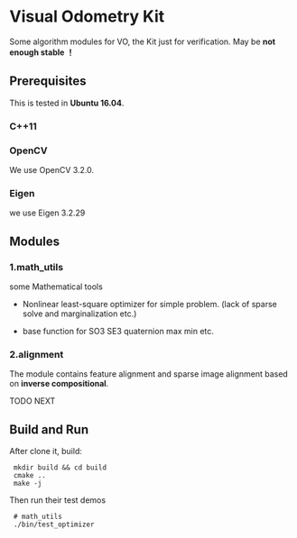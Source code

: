 # Visual Odometry Kit

Some algorithm modules for VO, the Kit just for verification. May be **not enough stable ！**

## Prerequisites

This is tested in **Ubuntu 16.04**.

### C++11

### OpenCV

We use OpenCV 3.2.0.

### Eigen

we use Eigen 3.2.29


## Modules

### 1.math_utils

some Mathematical tools

- Nonlinear least-square optimizer for simple problem. (lack of sparse solve and marginalization etc.)

- base function for SO3 SE3 quaternion max min etc.

### 2.alignment

The module contains feature alignment and sparse image alignment based on **inverse compositional**.

TODO NEXT


## Build and Run

After clone it, build:
``` shell
 mkdir build && cd build
 cmake ..
 make -j
 ```
Then run their test demos

``` shell
 # math_utils
 ./bin/test_optimizer
 ```
